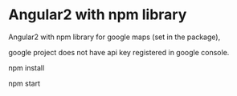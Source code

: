 # Angular2 with npm library 

Angular2 with npm library for google maps (set in the package), 

google project does not have api key registered in google console.

npm install

npm start
